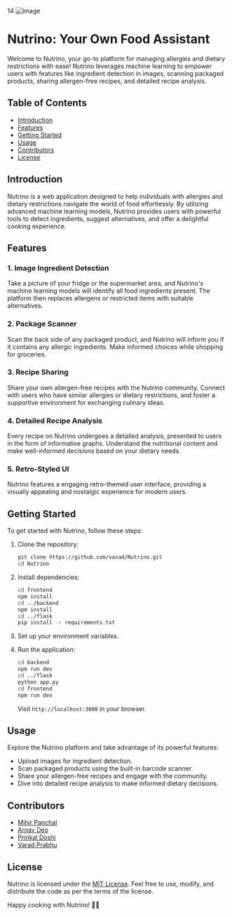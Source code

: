 14
![image](https://res.cloudinary.com/db670bhmc/image/upload/v1707140064/cfdpq4qltpqk71gwcdg6.jpg)

# Nutrino: Your Own Food Assistant

Welcome to Nutrino, your go-to platform for managing allergies and dietary restrictions with ease! Nutrino leverages machine learning to empower users with features like ingredient detection in images, scanning packaged products, sharing allergen-free recipes, and detailed recipe analysis.

## Table of Contents

- [Introduction](#introduction)
- [Features](#features)
- [Getting Started](#getting-started)
- [Usage](#usage)
- [Contributors](#contributors)
- [License](#license)

## Introduction

Nutrino is a web application designed to help individuals with allergies and dietary restrictions navigate the world of food effortlessly. By utilizing advanced machine learning models, Nutrino provides users with powerful tools to detect ingredients, suggest alternatives, and offer a delightful cooking experience.

## Features

### 1. Image Ingredient Detection

Take a picture of your fridge or the supermarket area, and Nutrino's machine learning models will identify all food ingredients present. The platform then replaces allergens or restricted items with suitable alternatives.

### 2. Package Scanner

Scan the back side of any packaged product, and Nutrino will inform you if it contains any allergic ingredients. Make informed choices while shopping for groceries.

### 3. Recipe Sharing

Share your own allergen-free recipes with the Nutrino community. Connect with users who have similar allergies or dietary restrictions, and foster a supportive environment for exchanging culinary ideas.

### 4. Detailed Recipe Analysis

Every recipe on Nutrino undergoes a detailed analysis, presented to users in the form of informative graphs. Understand the nutritional content and make well-informed decisions based on your dietary needs.

### 5. Retro-Styled UI

Nutrino features a engaging retro-themed user interface, providing a visually appealing and nostalgic experience for modern users.

## Getting Started

To get started with Nutrino, follow these steps:

1. Clone the repository:

   ```bash
   git clone https://github.com/vaxad/Nutrino.git
   cd Nutrino
   ```

2. Install dependencies:

   ```bash
   cd frontend
   npm install
   cd ../backend
   npm install
   cd ../flask
   pip install -r requirements.txt
   ```

3. Set up your environment variables.

4. Run the application:

   ```bash
   cd backend
   npm run dev
   cd ../flask
   python app.py
   cd frontend
   npm run dev
   ```

   Visit `http://localhost:3000` in your browser.

## Usage

Explore the Nutrino platform and take advantage of its powerful features:

- Upload images for ingredient detection.
- Scan packaged products using the built-in barcode scanner.
- Share your allergen-free recipes and engage with the community.
- Dive into detailed recipe analysis to make informed dietary decisions.

## Contributors

- [Mihir Panchal](https://github.com/MihirRajeshPanchal)
- [Arnav Deo](https://github.com/arnitdo)
- [Prinkal Doshi](https://github.com/prinkaldoshi27)
- [Varad Prabhu](https://github.com/vaxad)

## License

Nutrino is licensed under the [MIT License](LICENSE). Feel free to use, modify, and distribute the code as per the terms of the license.

Happy cooking with Nutrino! 🍲🌿
